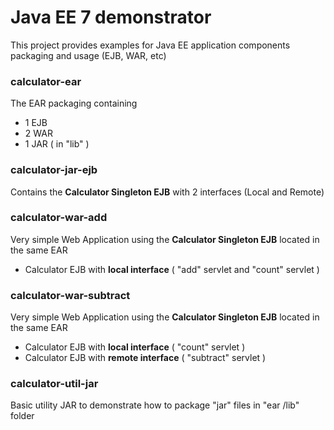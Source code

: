 # Java EE 7 demonstrator

This project provides examples for Java EE application components
packaging and usage (EJB, WAR, etc)

### calculator-ear
The EAR packaging containing 
- 1 EJB
- 2 WAR 
- 1 JAR ( in "lib" )


### calculator-jar-ejb
Contains the **Calculator Singleton EJB**  with 2 interfaces (Local and Remote)


### calculator-war-add
Very simple Web Application using the **Calculator Singleton EJB** located in the same EAR
- Calculator EJB with **local interface** ( "add" servlet and "count" servlet )


### calculator-war-subtract
Very simple Web Application using the **Calculator Singleton EJB** located in the same EAR
- Calculator EJB with **local interface** ( "count" servlet )
- Calculator EJB with **remote interface** ( "subtract" servlet )


### calculator-util-jar
Basic utility JAR to demonstrate how to package "jar" files in "ear /lib" folder
